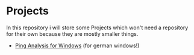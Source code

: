 # Projects

In this repository i will store some Projects which won't need a repository for their own because they are mostly smaller things.


* [Ping Analysis for Windows](https://github.com/sebastian-sl/Projects/blob/main/01%20Ping%20Analysis/Ping.ipynb) (for german windows!)
